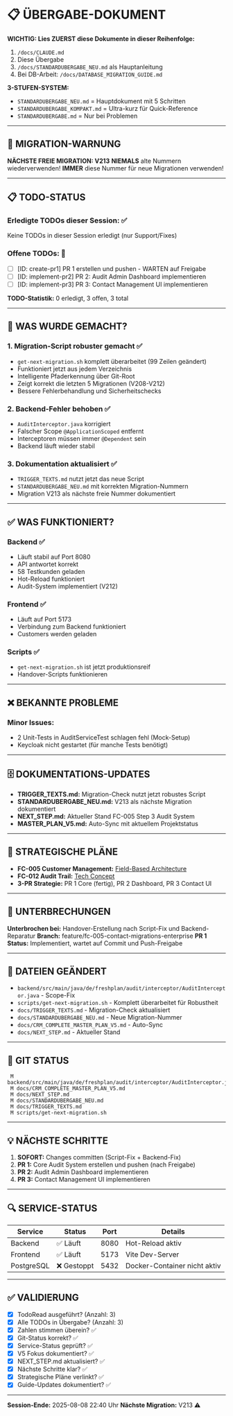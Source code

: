 # 📋 ÜBERGABE-DOKUMENT

**WICHTIG: Lies ZUERST diese Dokumente in dieser Reihenfolge:**
1) `/docs/CLAUDE.md`
2) Diese Übergabe
3) `/docs/STANDARDUBERGABE_NEU.md` als Hauptanleitung
4) Bei DB-Arbeit: `/docs/DATABASE_MIGRATION_GUIDE.md`

**3-STUFEN-SYSTEM:**
- `STANDARDUBERGABE_NEU.md` = Hauptdokument mit 5 Schritten
- `STANDARDUBERGABE_KOMPAKT.md` = Ultra-kurz für Quick-Reference
- `STANDARDUBERGABE.md` = Nur bei Problemen

---

## 🚨 MIGRATION-WARNUNG

**NÄCHSTE FREIE MIGRATION: V213**
**NIEMALS** alte Nummern wiederverwenden!
**IMMER** diese Nummer für neue Migrationen verwenden!

---

## 📋 TODO-STATUS

### Erledigte TODOs dieser Session: ✅
Keine TODOs in dieser Session erledigt (nur Support/Fixes)

### Offene TODOs: 📌
- [ ] [ID: create-pr1] PR 1 erstellen und pushen - WARTEN auf Freigabe
- [ ] [ID: implement-pr2] PR 2: Audit Admin Dashboard implementieren
- [ ] [ID: implement-pr3] PR 3: Contact Management UI implementieren

**TODO-Statistik:** 0 erledigt, 3 offen, 3 total

---

## 🎯 WAS WURDE GEMACHT?

### 1. Migration-Script robuster gemacht ✅
- `get-next-migration.sh` komplett überarbeitet (99 Zeilen geändert)
- Funktioniert jetzt aus jedem Verzeichnis
- Intelligente Pfaderkennung über Git-Root
- Zeigt korrekt die letzten 5 Migrationen (V208-V212)
- Bessere Fehlerbehandlung und Sicherheitschecks

### 2. Backend-Fehler behoben ✅
- `AuditInterceptor.java` korrigiert
- Falscher Scope `@ApplicationScoped` entfernt
- Interceptoren müssen immer `@Dependent` sein
- Backend läuft wieder stabil

### 3. Dokumentation aktualisiert ✅
- `TRIGGER_TEXTS.md` nutzt jetzt das neue Script
- `STANDARDUBERGABE_NEU.md` mit korrekten Migration-Nummern
- Migration V213 als nächste freie Nummer dokumentiert

---

## ✅ WAS FUNKTIONIERT?

### Backend ✅
- Läuft stabil auf Port 8080
- API antwortet korrekt
- 58 Testkunden geladen
- Hot-Reload funktioniert
- Audit-System implementiert (V212)

### Frontend ✅
- Läuft auf Port 5173
- Verbindung zum Backend funktioniert
- Customers werden geladen

### Scripts ✅
- `get-next-migration.sh` ist jetzt produktionsreif
- Handover-Scripts funktionieren

---

## ❌ BEKANNTE PROBLEME

### Minor Issues:
- 2 Unit-Tests in AuditServiceTest schlagen fehl (Mock-Setup)
- Keycloak nicht gestartet (für manche Tests benötigt)

---

## 🗄️ DOKUMENTATIONS-UPDATES

- **TRIGGER_TEXTS.md:** Migration-Check nutzt jetzt robustes Script
- **STANDARDUBERGABE_NEU.md:** V213 als nächste Migration dokumentiert
- **NEXT_STEP.md:** Aktueller Stand FC-005 Step 3 Audit System
- **MASTER_PLAN_V5.md:** Auto-Sync mit aktuellem Projektstatus

---

## 🎯 STRATEGISCHE PLÄNE

- **FC-005 Customer Management:** [Field-Based Architecture](../../../features/FC-005-CUSTOMER-MANAGEMENT/README.md)
- **FC-012 Audit Trail:** [Tech Concept](../../../features/FC-012-audit-trail.md)
- **3-PR Strategie:** PR 1 Core (fertig), PR 2 Dashboard, PR 3 Contact UI

---

## 🚨 UNTERBRECHUNGEN

**Unterbrochen bei:** Handover-Erstellung nach Script-Fix und Backend-Reparatur
**Branch:** feature/fc-005-contact-migrations-enterprise
**PR 1 Status:** Implementiert, wartet auf Commit und Push-Freigabe

---

## 📂 DATEIEN GEÄNDERT

- `backend/src/main/java/de/freshplan/audit/interceptor/AuditInterceptor.java` - Scope-Fix
- `scripts/get-next-migration.sh` - Komplett überarbeitet für Robustheit
- `docs/TRIGGER_TEXTS.md` - Migration-Check aktualisiert
- `docs/STANDARDUBERGABE_NEU.md` - Neue Migration-Nummer
- `docs/CRM_COMPLETE_MASTER_PLAN_V5.md` - Auto-Sync
- `docs/NEXT_STEP.md` - Aktueller Stand

---

## 🔧 GIT STATUS

```
 M backend/src/main/java/de/freshplan/audit/interceptor/AuditInterceptor.java
 M docs/CRM_COMPLETE_MASTER_PLAN_V5.md
 M docs/NEXT_STEP.md
 M docs/STANDARDUBERGABE_NEU.md
 M docs/TRIGGER_TEXTS.md
 M scripts/get-next-migration.sh
```

---

## 💡 NÄCHSTE SCHRITTE

1. **SOFORT:** Changes committen (Script-Fix + Backend-Fix)
2. **PR 1:** Core Audit System erstellen und pushen (nach Freigabe)
3. **PR 2:** Audit Admin Dashboard implementieren
4. **PR 3:** Contact Management UI implementieren

---

## 🔍 SERVICE-STATUS

| Service | Status | Port | Details |
|---------|--------|------|---------|
| Backend | ✅ Läuft | 8080 | Hot-Reload aktiv |
| Frontend | ✅ Läuft | 5173 | Vite Dev-Server |
| PostgreSQL | ❌ Gestoppt | 5432 | Docker-Container nicht aktiv |

---

## ✅ VALIDIERUNG

- [x] TodoRead ausgeführt? (Anzahl: 3)
- [x] Alle TODOs in Übergabe? (Anzahl: 3)
- [x] Zahlen stimmen überein? ✅
- [x] Git-Status korrekt? ✅
- [x] Service-Status geprüft? ✅
- [x] V5 Fokus dokumentiert? ✅
- [x] NEXT_STEP.md aktualisiert? ✅
- [x] Nächste Schritte klar? ✅
- [x] Strategische Pläne verlinkt? ✅
- [x] Guide-Updates dokumentiert? ✅

---

**Session-Ende:** 2025-08-08 22:40 Uhr
**Nächste Migration:** V213 ⚠️
